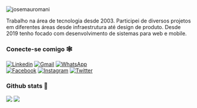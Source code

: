<img src="https://komarev.com/ghpvc/?username=josemauromani" alt="josemauromani" />

Trabalho na área de tecnologia desde 2003. Participei de diversos projetos em diferentes áreas desde infraestrutura até design de produto. Desde 2019 tenho focado com desenvolvimento de sistemas para web e mobile.

### Conecte-se comigo :spider_web:

[![Linkedin](https://img.shields.io/badge/-LinkedIn-blue?style=for-the-badge&logo=Linkedin&logoColor=white)](https://www.linkedin.com/in/josemauromani)
[![Gmail](https://img.shields.io/badge/-josemauromani@gmail.com-red?style=for-the-badge&logo=Gmail&logoColor=white)](mailto:josemauromani@gmail.com)
[![WhatsApp](https://img.shields.io/badge/-Whatsapp-green?style=for-the-badge&logo=Whatsapp&logoColor=white)](https://wa.me/5514998408221)\
[![Facebook](https://img.shields.io/badge/-Facebook-blue?style=for-the-badge&logo=Facebook&logoColor=white)](https://www.facebook.com/josemauromani)
[![Instagram](https://img.shields.io/badge/-Instagram-D81B60?style=for-the-badge&logo=Instagram&logoColor=white)](https://www.instagram.com/jose.mauro.mani)
[![Twitter](https://img.shields.io/badge/-Twitter-blue?style=for-the-badge&logo=Twitter&logoColor=white)](https://twitter.com/josemauromani)


### Github stats :rocket:
![](http://github-profile-summary-cards.vercel.app/api/cards/profile-details?username=josemauromani&theme=nord_bright)
![](http://github-profile-summary-cards.vercel.app/api/cards/repos-per-language?username=josemauromani&theme=nord_bright)
